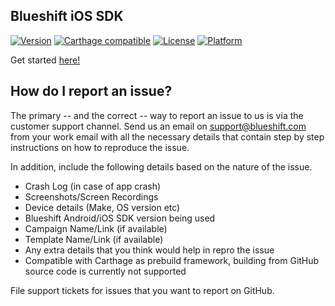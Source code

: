 ## Blueshift iOS SDK

[![Version](https://img.shields.io/cocoapods/v/BlueShift-iOS-SDK.svg?style=flat)](http://cocoapods.org/pods/BlueShift-iOS-SDK)
[![Carthage compatible](https://img.shields.io/badge/Carthage-compatible-4BC51D.svg?style=flat)](https://github.com/Carthage/Carthage)
[![License](https://img.shields.io/cocoapods/l/BlueShift-iOS-SDK.svg?style=flat)](http://cocoapods.org/pods/BlueShift-iOS-SDK)
[![Platform](https://img.shields.io/cocoapods/p/BlueShift-iOS-SDK.svg?style=flat)](http://cocoapods.org/pods/BlueShift-iOS-SDK)

Get started [here!](https://help.blueshift.com/hc/en-us/articles/115002731514-Mobile-SDK)

## How do I report an issue?
The primary -- and the correct -- way to report an issue to us is via the customer support channel. Send us an email on support@blueshift.com from your work email with all the necessary details that contain step by step instructions on how to reproduce the issue.

In addition, include the following details based on the nature of the issue.

- Crash Log (in case of app crash)
- Screenshots/Screen Recordings
- Device details (Make, OS version etc)
- Blueshift Android/iOS SDK version being used
- Campaign Name/Link (if available)
- Template Name/Link (if available)
- Any extra details that you think would help in repro the issue
- Compatible with Carthage as prebuild framework, building from GitHub source code is currently not supported

File support tickets for issues that you want to report on GitHub.
